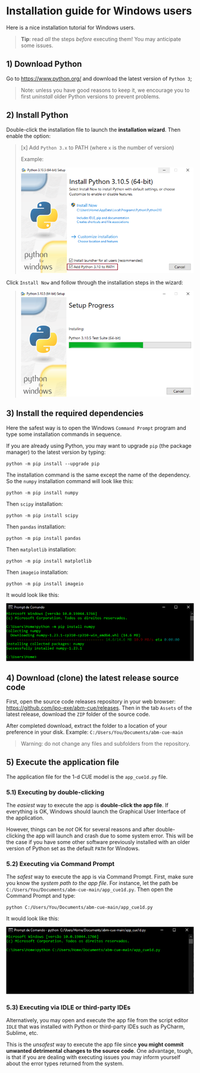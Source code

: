 # Installation guide for Windows users

Here is a nice installation tutorial for Windows users. 
> **Tip**: read _all_ the steps _before_ executing them! You may anticipate some issues.

## 1) **Download Python**
Go to https://www.python.org/ and download the latest version of `Python 3`;
> Note: unless you have good reasons to keep it, we encourage you to first 
> _uninstall_ older Python versions to prevent problems.  

## 2) **Install Python**
Double-click the installation file to launch the **installation wizard**. Then enable the option:

> [x] Add `Python 3.x` to PATH (where `x` is the number of version)
> 
> Example:
> 
> ![addpath](https://github.com/ipo-exe/abm-cue/blob/main/docs/figs/install_windows_add_to_path.png "add")

Click `Install Now` and follow through the installation steps in the wizard:

> ![install](https://github.com/ipo-exe/abm-cue/blob/main/docs/figs/install_windows_install.png "install")

## 3) Install the required dependencies
Here the safest way is to open the Windows `Command Prompt` program and 
type some installation commands in sequence. 

If you are already using Python, you may want to upgrade `pip` (the package manager) 
to the latest version by typing:
```commandline
python -m pip install --upgrade pip
```

The installation command is the same except the name of the dependency. So the `numpy` installation command will look like this: 
```commandline
python -m pip install numpy
```
Then `scipy` installation:
```commandline
python -m pip install scipy
```
Then `pandas` installation:
```commandline
python -m pip install pandas
```
Then `matplotlib` installation:
```commandline
python -m pip install matplotlib
```
Then `imageio` installation:
```commandline
python -m pip install imageio
```

It would look like this:

![pip install](https://github.com/ipo-exe/abm-cue/blob/main/docs/figs/install_windows_pip_install.png "pip")

## 4) Download (clone) the latest release source code

First, open the source code releases repository in your web browser: 
https://github.com/ipo-exe/abm-cue/releases.
Then in the tab `Assets` of the latest release, download the `ZIP` folder of the source code.

After completed download, extract the folder to a location of your preference in your disk. 
Example: `C:/Users/You/Documents/abm-cue-main`

> Warning: do not change any files and subfolders from the repository. 

## 5) Execute the application file

The application file for the 1-d CUE model is the `app_cue1d.py` file.  

### 5.1) Executing by double-clicking
The _easiest_ way to execute the app is **double-click the app file**. 
If everything is OK, Windows should launch the Graphical User Interface of the application.

However, things can be _not_ OK for several reasons and after double-clicking the app will launch and crash due to some system error.
This will be the case if you have some other software previously installed with an older
version of Python set as the default `PATH` for Windows. 

### 5.2) Executing via Command Prompt
The _safest_ way to execute the app is via Command Prompt. 
First, make sure you know the _system path to the app file_.
For instance, let the path be `C:/Users/You/Documents/abm-cue-main/app_cue1d.py`.
Then open the Command Prompt and type:
```commandline
python C:/Users/You/Documents/abm-cue-main/app_cue1d.py
```

It would look like this:

![app](https://github.com/ipo-exe/abm-cue/blob/main/docs/figs/install_windows_app_cmd.png "app")

### 5.3) Executing via IDLE or third-party IDEs

Alternatively, you may open and execute the app file from the script editor 
`IDLE` that was installed with Python or third-party IDEs 
such as PyCharm, Sublime, etc.

This is the _unsafest_ way
to execute the app file since **you might commit unwanted 
detrimental changes to the source code**. One advantage, tough, is
that if you are dealing with executing issues you may inform yourself about the 
error types returned from the system.

